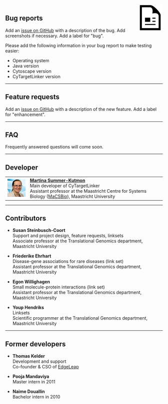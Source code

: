 <img src="../images/citation.png" width="80" align="right"/>

## Bug reports
Add an [issue on GitHub](https://github.com/CyTargetLinker/cytargetlinker/issues) with a description of the bug. Add screenshots if necessary. Add a label for "bug".

Please add the following information in your bug report to make testing easier:
* Operating system
* Java version
* Cytoscape version
* CyTargetLinker version

***

## Feature requests
Add an [issue on GitHub](https://github.com/CyTargetLinker/cytargetlinker/issues) with a description of the new feature. Add a label for "enhancement".

***

## FAQ
Frequently answered questions will come soon.

***

## Developer
<table border="0">
<tr>
<td><img src="../images/Tina.jpg"/></td>
<td>
<b><a href="https://www.linkedin.com/in/mkutmon/" target="_blank">Martina Summer-Kutmon</a></b>
<br/>Main developer of CyTargetLinker
<br/> Assistant professor at the Maastricht Centre for Systems Biology (<a href="https://www.maastrichtuniversity.nl/research/maastricht-centre-systems-biology" target="_blank">MaCSBio</a>), Maastricht University
</td>
</tr>
</table>


***

## Contributors

* **Susan Steinbusch-Coort**
<br/> Support and project design, feature requests, linksets
<br/> Associate professor at the Translational Genomics department, Maastricht University

* **Friederike Ehrhart**
<br/> Disease-gene associations for rare diseases (link set)
<br/> Assistant professor at the Translational Genomics department, Maastricht University

* **Egon Willighagen**
<br/> Small molecule-protein interactions (link set)
<br/> Assistant professor at the Translational Genomics department, Maastricht University

* **Youp Hendriks**
<br/> Linksets 
<br/> Scientific programmer at the Translational Genomics department, Maastricht University

***


## Former developers

* **Thomas Kelder**
<br/> Development and support
<br/> Co-founder & CSO of [EdgeLeap](https://www.edgeleap.com/)

* **Pooja Mandaviya**
<br/> Master intern in 2011

* **Naime Douallin**
<br/> Bachelor intern in 2010
